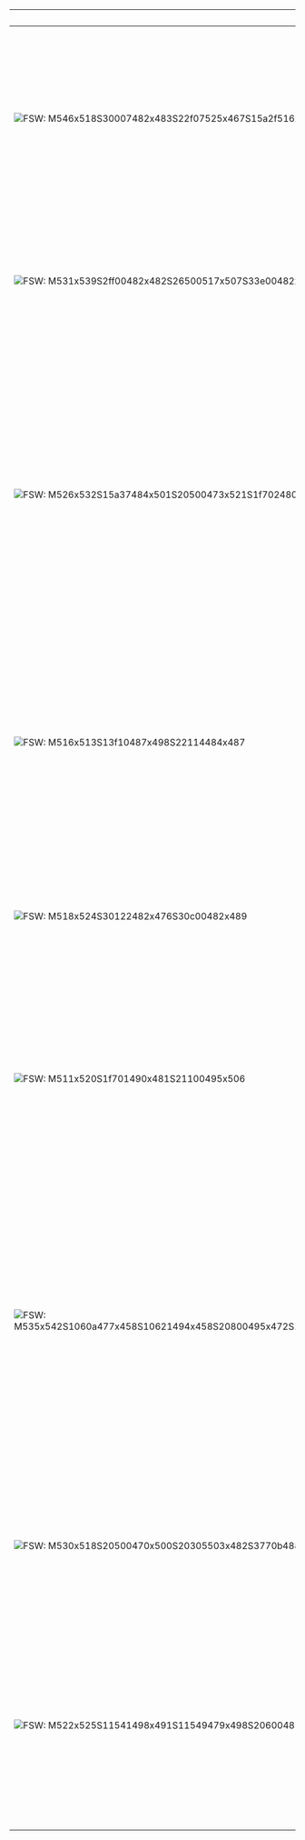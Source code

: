 | SignWriting | Translation | Description |
|-------------|-------------|-------------|
| ![FSW: M546x518S30007482x483S22f07525x467S15a2f516x482](assets/examples/hello.png) | Hello | Place your non-dominant flat hand near the upper right side of your head, palm facing out. Move your hand away from your head in two short, straight motions. |
| ![FSW: M531x539S2ff00482x482S26500517x507S33e00482x482S15a00494x512](assets/examples/thank-you.png) | Thank You | Place your flat dominant hand, palm facing in toward your chin. Move your hand upward slightly while smiling. |
| ![FSW: M526x532S15a37484x501S20500473x521S1f702480x495S26627504x468](assets/examples/help.png) | Help (him/her) | Start with your dominant hand open and palm facing up. Touch the side of your hand (near the thumb) to a spot in front of you, then move your hand diagonally forward and upward, closing it into a fist with the thumb extended to the side. |
| ![FSW: M516x513S13f10487x498S22114484x487](assets/examples/no-hand.png) | No | Hold your dominant hand with the index, middle, and thumb extended and angled, palm facing sideways. Move your hand up and down in a large, hinged motion from the wrist. |
| ![FSW: M518x524S30122482x476S30c00482x489](assets/examples/no-face.png) | No | Move your head straight forward while bringing your eyebrows down in a serious or focused expression. |
| ![FSW: M511x520S1f701490x481S21100495x506](assets/examples/sorry.png) | Sorry | Make a fist with your dominant hand, with the thumb pointing diagonally upward and the palm facing in. Rub the knuckles of your fist in a small circular motion. |
| ![FSW: M535x542S1060a477x458S10621494x458S20800495x472S10629468x517S10602494x517S20800489x532S2d205502x485S2d211465x484](assets/examples/friend.png) | Friend | Start with both hands in a bent index finger shape, palms facing each other at chest level. Move both hands downward, grasping as if grabbing something, then rotate your wrists as your hands move down and outward, ending with another grasping motion. |
| ![FSW: M530x518S20500470x500S20305503x482S3770b488x496S37713487x496S20500520x499S20303474x483](assets/examples/love.png) | Love | Cross your forearms in front of you, each hand in a fist, with palms facing in. Tap the fists together once on each side. |
| ![FSW: M522x525S11541498x491S11549479x498S20600489x476](assets/examples/name.png) | Name | Bring the tips of your dominant and non-dominant hands together, with both hands in a "V" shape (index and middle fingers joined), and tap the fingertips together repeatedly. |
